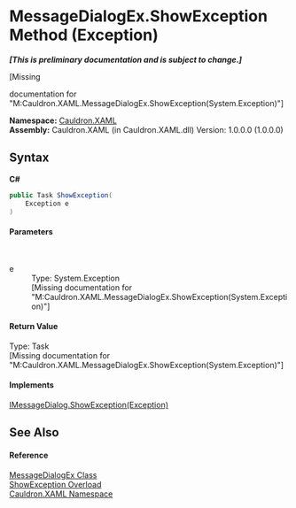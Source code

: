 # MessageDialogEx.ShowException Method (Exception)
 _**\[This is preliminary documentation and is subject to change.\]**_

\[Missing <summary> documentation for "M:Cauldron.XAML.MessageDialogEx.ShowException(System.Exception)"\]

**Namespace:**&nbsp;<a href="N_Cauldron_XAML">Cauldron.XAML</a><br />**Assembly:**&nbsp;Cauldron.XAML (in Cauldron.XAML.dll) Version: 1.0.0.0 (1.0.0.0)

## Syntax

**C#**<br />
``` C#
public Task ShowException(
	Exception e
)
```


#### Parameters
&nbsp;<dl><dt>e</dt><dd>Type: System.Exception<br />\[Missing <param name="e"/> documentation for "M:Cauldron.XAML.MessageDialogEx.ShowException(System.Exception)"\]</dd></dl>

#### Return Value
Type: Task<br />\[Missing <returns> documentation for "M:Cauldron.XAML.MessageDialogEx.ShowException(System.Exception)"\]

#### Implements
<a href="M_Cauldron_XAML_IMessageDialog_ShowException">IMessageDialog.ShowException(Exception)</a><br />

## See Also


#### Reference
<a href="T_Cauldron_XAML_MessageDialogEx">MessageDialogEx Class</a><br /><a href="Overload_Cauldron_XAML_MessageDialogEx_ShowException">ShowException Overload</a><br /><a href="N_Cauldron_XAML">Cauldron.XAML Namespace</a><br />